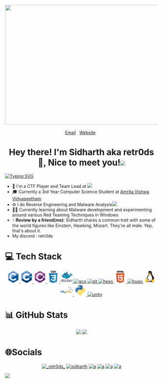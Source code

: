 <p align="center">
<img width=700 height=393 src=https://github.com/retr0ds/retr0ds/assets/75214461/8eb16185-719d-4a36-a8a3-e881587ee089">
</p>
<p align="center">
<a href="mailto:sidharth0x56@gmail.com">Email</a>&nbsp;&nbsp;
<a href="https://retr0ds.github.io">Website</a>&nbsp;&nbsp;
</p>
<h1 align="center">Hey there! I'm Sidharth aka retr0ds👾, Nice to meet you!<img height="50" src="https://media.tenor.com/images/30169e4a670daf12443df7d2dd140176/tenor.gif"></h1>

<a href="https://git.io/typing-svg"><img src="https://readme-typing-svg.demolab.com?font=Orbitron&weight=4500&size=30&duration=4000&pause=1000&color=18F6F7&random=false&width=435&lines=retr0ds%40github%3A~%24+whoami" alt="Typing SVG" /></a>
  - 🚩 I'm a CTF Player and Team Lead at <a href="https://bi0s.in"><img height=18 src="https://github.com/retr0ds/retr0ds/assets/75214461/be77066f-9f8a-4f5e-86a1-717652515291"></a>
  - 🎓 Currently a 3rd Year Computer Science Student at [Amrita Vishwa Vidyapeetham](https://www.amrita.edu/) 
  - ⚙️ I do Reverse Engineering and Malware Analysis<img height=30 src="https://github.com/retr0ds/retr0ds/assets/75214461/e3553a8a-cad3-4417-a090-4b232fed64d5">
  - 🐱‍💻 Currently learning about Malware development and experimenting around various Red Teaming Techniques in Windows
  - ✨**Review by a friend(me)**: Sidharth shares a common trait with some of the world figures like Einstein, Hawking, Mozart. They're all male.
    Yep, that's about it.
  - My discord : retr0ds



# 💻 Tech Stack
<p align="center"> <a href="https://www.cprogramming.com/" target="_blank" rel="noreferrer"> <img src="https://raw.githubusercontent.com/devicons/devicon/master/icons/c/c-original.svg" alt="c" width="40" height="40"/> </a> <a href="https://www.w3schools.com/cpp/" target="_blank" rel="noreferrer"> <img src="https://raw.githubusercontent.com/devicons/devicon/master/icons/cplusplus/cplusplus-original.svg" alt="cplusplus" width="40" height="40"/> </a> <a href="https://www.w3schools.com/cs/" target="_blank" rel="noreferrer"> <img src="https://raw.githubusercontent.com/devicons/devicon/master/icons/csharp/csharp-original.svg" alt="csharp" width="40" height="40"/> </a> <a href="https://www.w3schools.com/css/" target="_blank" rel="noreferrer"> <img src="https://raw.githubusercontent.com/devicons/devicon/master/icons/css3/css3-original-wordmark.svg" alt="css3" width="40" height="40"/> </a> <a href="https://www.docker.com/" target="_blank" rel="noreferrer"> <img src="https://raw.githubusercontent.com/devicons/devicon/master/icons/docker/docker-original-wordmark.svg" alt="docker" width="40" height="40"/> </a> <a href="https://cloud.google.com" target="_blank" rel="noreferrer"> <img src="https://www.vectorlogo.zone/logos/google_cloud/google_cloud-icon.svg" alt="gcp" width="40" height="40"/> </a> <a href="https://git-scm.com/" target="_blank" rel="noreferrer"> <img src="https://www.vectorlogo.zone/logos/git-scm/git-scm-icon.svg" alt="git" width="40" height="40"/> </a> <a href="hexo.io/" target="_blank" rel="noreferrer"> <img src="https://www.vectorlogo.zone/logos/hexoio/hexoio-icon.svg" alt="hexo" width="40" height="40"/> </a> <a href="https://www.w3.org/html/" target="_blank" rel="noreferrer"> <img src="https://raw.githubusercontent.com/devicons/devicon/master/icons/html5/html5-original-wordmark.svg" alt="html5" width="40" height="40"/> </a> <a href="https://gohugo.io/" target="_blank" rel="noreferrer"> <img src="https://api.iconify.design/logos-hugo.svg" alt="hugo" width="40" height="40"/> </a> <a href="https://www.linux.org/" target="_blank" rel="noreferrer"> <img src="https://raw.githubusercontent.com/devicons/devicon/master/icons/linux/linux-original.svg" alt="linux" width="40" height="40"/> </a> <a href="https://www.mysql.com/" target="_blank" rel="noreferrer"> <img src="https://raw.githubusercontent.com/devicons/devicon/master/icons/mysql/mysql-original-wordmark.svg" alt="mysql" width="40" height="40"/> </a> <a href="https://www.python.org" target="_blank" rel="noreferrer"> <img src="https://raw.githubusercontent.com/devicons/devicon/master/icons/python/python-original.svg" alt="python" width="40" height="40"/> </a> <a href="https://unity.com/" target="_blank" rel="noreferrer"> <img src="https://www.vectorlogo.zone/logos/unity3d/unity3d-icon.svg" alt="unity" width="40" height="40"/> </a> </p>

# 📊 GitHub Stats
<p align="center">
<img src="https://github-readme-stats.vercel.app/api?username=retr0ds&show_icons=true&theme=tokyonight"/>
<img src="https://github-readme-streak-stats.herokuapp.com/?user=retr0ds&theme=dark&hide_border=false&show_icons=true&theme=tokyonight"/>
</p>

<h1 align="left">🌐Socials</h1>
<p align="center">
<a href="https://twitter.com/_retr0ds_" target="blank"><img align="center" src="https://raw.githubusercontent.com/rahuldkjain/github-profile-readme-generator/master/src/images/icons/Social/twitter.svg" alt="_retr0ds_" height="30" width="40" /></a>
<a href="https://linkedin.com/in/sidharth0x56" target="blank"><img align="center" src="https://raw.githubusercontent.com/rahuldkjain/github-profile-readme-generator/master/src/images/icons/Social/linked-in-alt.svg" alt="sidharth" height="30" width="40" /></a>
<a href="https://stackoverflow.com/users/21430089/retr0ds" target="blank"><img align="center" src="https://raw.githubusercontent.com/rahuldkjain/github-profile-readme-generator/master/src/images/icons/Social/stack-overflow.svg" alt="a" height="30" width="40" /></a>
<a href="https://instagram.com/retr0ds" target="blank"><img align="center" src="https://raw.githubusercontent.com/rahuldkjain/github-profile-readme-generator/master/src/images/icons/Social/instagram.svg" alt="a" height="30" width="40" /></a>
<a href="https://www.youtube.com/c/retr0ds417" target="blank"><img align="center" src="https://raw.githubusercontent.com/rahuldkjain/github-profile-readme-generator/master/src/images/icons/Social/youtube.svg" alt="a" height="30" width="40" /></a>
<a href="https://discord.gg/users/retr0ds" target="blank"><img align="center" src="https://raw.githubusercontent.com/rahuldkjain/github-profile-readme-generator/master/src/images/icons/Social/discord.svg" alt="a" height="30" width="40" /></a>
</p>



[![](https://visitcount.itsvg.in/api?id=retr0ds&icon=2&color=0)](https://visitcount.itsvg.in)


<!--
**retr0ds/retr0ds** is a ✨ _special_ ✨ repository because its `README.md` (this file) appears on your GitHub profile.

Here are some ideas to get you started:

- 🔭 I’m currently working on ...
- 🌱 I’m currently learning ...
- 👯 I’m looking to collaborate on ...
- 🤔 I’m looking for help with ...
- 💬 Ask me about ...
- 📫 How to reach me: ...
- 😄 Pronouns: ...
- ⚡ Fun fact: ...
-->
